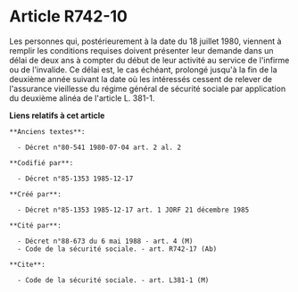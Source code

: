 # Article R742-10

Les personnes qui, postérieurement à la date du 18 juillet 1980, viennent à remplir les conditions requises doivent présenter
leur demande dans un délai de deux ans à compter du début de leur activité au service de l'infirme ou de l'invalide. Ce délai
est, le cas échéant, prolongé jusqu'à la fin de la deuxième année suivant la date où les intéressés cessent de relever de
l'assurance vieillesse du régime général de sécurité sociale par application du deuxième alinéa de l'article L. 381-1.

**Liens relatifs à cet article**

	**Anciens textes**:

	  - Décret n°80-541 1980-07-04 art. 2 al. 2

	**Codifié par**:

	  - Décret n°85-1353 1985-12-17

	**Créé par**:

	  - Décret n°85-1353 1985-12-17 art. 1 JORF 21 décembre 1985

	**Cité par**:

	  - Décret n°88-673 du 6 mai 1988 - art. 4 (M)
	  - Code de la sécurité sociale. - art. R742-17 (Ab)

	**Cite**:

	  - Code de la sécurité sociale. - art. L381-1 (M)

